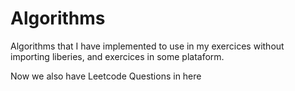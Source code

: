 # Algorithms
Algorithms that I have implemented to use in my exercices without importing liberies, and exercices in some plataform.

Now we also have Leetcode Questions in here
